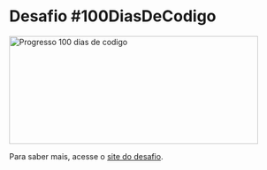 # Desafio #100DiasDeCodigo

<a href="https://100-dias-de-codigo-github-readme.vercel.app/?username=lerissia">
  <img src="https://100-dias-de-codigo-github-readme.vercel.app/?username=lerissia" width="450" height="195" alt="Progresso 100 dias de codigo">
</a>

Para saber mais, acesse o [site do desafio](https://www.100diasdecodigo.dev/).